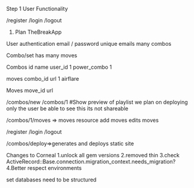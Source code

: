 Step 1
User Functionality

/register
/login
/logout




1. Plan TheBreakApp

User
 authentication
 email / password
 unique emails
 many combos

Combo/set
  has many moves
 
Combos
id   name     user_id
1  power_combo   1

moves
 combo_id   url
   1       airflare

Moves
move_id url

/combos/new
/combos/1 #Show
preview of playlist we plan on deploying 
only the user be able to see this its not shareable

/combos/1/moves => moves resource
  add moves
  edits moves

/register
/login
/logout

/combos/deploy=>generates and deploys static site 







Changes to Corneal
1.unlock all gem versions
2.removed thin
3.check ActiveRecord::Base.connection.migration_context.needs_migration?
4.Better respect environments



set databases need to be structured
